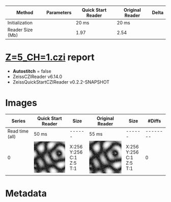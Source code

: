 |  Method            | Parameters       | Quick Start Reader | Original Reader | Delta  |
| -------------------|------------------|--------------------|-----------------|------- |
| Initialization     |                  |20 ms|20 ms|        |
| Reader Size (Mb)     |                  |1.97|2.54|        |
# [Z=5_CH=1.czi](https://zenodo.org/record/7015307/files/Z%3D5_CH%3D1.czi) report
 - **Autostitch** = false
 - ZeissCZIReader v6.14.0
 - ZeissQuickStartCZIReader v0.2.2-SNAPSHOT

# Images 

| Series            | Quick Start Reader | Size | Original Reader | Size | #Diffs |
|-------------------|--------------------|------|-----------------|------|--------|
| Read time (all)   |50 ms|------|55 ms|------|--------|
|0|![Z=5_CH=1.quick_true.flat_true.stitch_false.series_0.jpg](Z=5_CH=1/Z=5_CH=1.quick_true.flat_true.stitch_false.series_0.jpg)|X:256<br>Y:256<br>C:1<br>Z:5<br>T:1|![Z=5_CH=1.quick_false.flat_true.stitch_false.series_0.jpg](Z=5_CH=1/Z=5_CH=1.quick_false.flat_true.stitch_false.series_0.jpg)|X:256<br>Y:256<br>C:1<br>Z:5<br>T:1|0|

# Metadata

